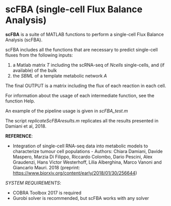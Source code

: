 **scFBA (single-cell Flux Balance Analysis)**
==============================================================


**scFBA** is a suite of MATLAB functions to perform a single-cell Flux Balance Analysis (scFBA).


scFBA includes all the functions that are necessary to predict single-cell fluxes from the following inputs:
1) a Matlab matrix *T* including the scRNA-seq of *Ncells* single-cells, and (if available) of the bulk
2) the *SBML* of a template metabolic network *A* 


The final OUTPUT is a matrix including the flux of each reaction in each cell.


For information about the usage of each intermediate function, see the function Help.


An example of the pipeline usage is given in *scFBA_test.m*


The script *replicateScFBAresults.m* replicates all the results presented in Damiani et al, 2018.


**REFERENCE**:
 - Integration of single-cell RNA-seq data into metabolic models to characterize tumour cell populations - 
Authors: Chiara Damiani, Davide Maspero, Marzia Di Filippo, Riccardo Colombo, Dario Pescini, Alex Graudenzi, 
Hans Victor Westerhoff, Lilia Alberghina, Marco Vanoni and Giancarlo Mauri. 2018 (preprint: https://www.biorxiv.org/content/early/2018/01/30/256644)

*SYSTEM REQUIREMENTS*:
- COBRA Toolbox 2017 is required
- Gurobi solver is recommended, but scFBA works with any solver